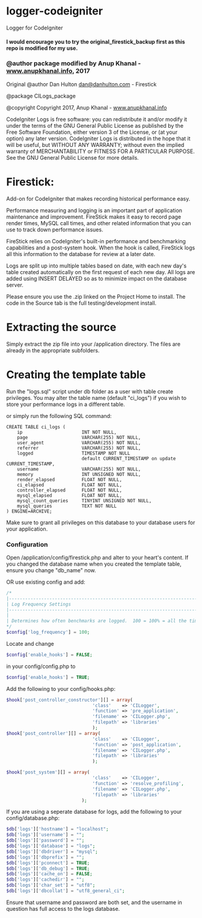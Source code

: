 # logger-codeigniter
Logger for CodeIgniter

#### I would encourage you to try the original_firestick_backup first as this repo is modified for my use.

### @author package modified by Anup Khanal - www.anupkhanal.info, 2017

Original @author Dan Hulton <dan@danhulton.com> - Firestick

@package CILogs_package

@copyright Copyright 2017, Anup Khanal - www.anupkhanal.info

CodeIgniter Logs is free software: you can redistribute it and/or modify it under the terms of the GNU General Public License as published by the Free Software Foundation, either version 3 of the License, or (at your option) any later version. CodeIgniter Logs is distributed in the hope that it will be useful, but WITHOUT ANY WARRANTY; without even the implied warranty of MERCHANTABILITY or FITNESS FOR A PARTICULAR PURPOSE.  See the GNU General Public License for more details.

# Firestick:

Add-on for CodeIgniter that makes recording historical performance easy.

Performance measuring and logging is an important part of application maintenance and improvement. FireStick makes it easy to record page render times, MySQL call times, and other related information that you can use to track down performance issues.

FireStick relies on CodeIgniter's built-in performance and benchmarking capabilities and a post-system hook. When the hook is called, FireStick logs all this information to the database for review at a later date.

Logs are split up into multiple tables based on date, with each new day's table created automatically on the first request of each new day. All logs are added using INSERT DELAYED so as to minimize impact on the database server.

Please ensure you use the .zip linked on the Project Home to install. The code in the Source tab is the full testing/development install.

# Extracting the source

Simply extract the zip file into your /application directory. The files are already in the appropriate subfolders.

# Creating the template table

Run the "logs.sql" script under db folder as a user with table create privileges. You may alter the table name (default "ci_logs") if you wish to store your performance logs in a different table.

or simply run the following SQL command:

```mysql
CREATE TABLE ci_logs (
    ip                      INT NOT NULL,
    page                    VARCHAR(255) NOT NULL,
    user_agent              VARCHAR(255) NOT NULL,
    referrer                VARCHAR(255) NOT NULL,
    logged                  TIMESTAMP NOT NULL
                            default CURRENT_TIMESTAMP on update CURRENT_TIMESTAMP,
    username                VARCHAR(255) NOT NULL,
    memory                  INT UNSIGNED NOT NULL,
    render_elapsed          FLOAT NOT NULL,
    ci_elapsed              FLOAT NOT NULL,
    controller_elapsed      FLOAT NOT NULL,
    mysql_elapsed           FLOAT NOT NULL,
    mysql_count_queries     TINYINT UNSIGNED NOT NULL,
    mysql_queries           TEXT NOT NULL
) ENGINE=ARCHIVE;
```

Make sure to grant all privileges on this database to your database users for your application.

### Configuration

Open /application/config/firestick.php and alter to your heart's content. If you changed the database name when you created the template table, ensure you change "db_name" now.

OR use existing config and add:

```php
/*
|--------------------------------------------------------------------------
| Log Frequency Settings
|--------------------------------------------------------------------------
|
| Determines how often benchmarks are logged.  100 = 100% = all the time.
*/
$config['log_frequency'] = 100;

```

Locate and change 
```php
$config['enable_hooks'] = FALSE; 
```
in your config/config.php to 
```php
$config['enable_hooks'] = TRUE;
```

Add the following to your config/hooks.php: 
```php
$hook['post_controller_constructor'][] = array(
                                'class'    => 'CILogger',
                                'function' => 'pre_application',
                                'filename' => 'CILogger.php',
                                'filepath' => 'libraries'
                                );
$hook['post_controller'][] = array(
                                'class'    => 'CILogger',
                                'function' => 'post_application',
                                'filename' => 'CILogger.php',
                                'filepath' => 'libraries'
                                );

$hook['post_system'][] = array(
                                'class'    => 'CILogger',
                                'function' => 'resolve_profiling',
                                'filename' => 'CILogger.php',
                                'filepath' => 'libraries'
                            );
```

If you are using a seperate database for logs, add the following to your config/database.php: 

```php
$db['logs']['hostname'] = "localhost"; 
$db['logs']['username'] = ""; 
$db['logs']['password'] = ""; 
$db['logs']['database'] = "logs"; 
$db['logs']['dbdriver'] = "mysql"; 
$db['logs']['dbprefix'] = ""; 
$db['logs']['pconnect'] = TRUE; 
$db['logs']['db_debug'] = TRUE; 
$db['logs']['cache_on'] = FALSE; 
$db['logs']['cachedir'] = ""; 
$db['logs']['char_set'] = "utf8"; 
$db['logs']['dbcollat'] = "utf8_general_ci"; 
```

Ensure that username and password are both set, and the username in question has full access to the logs database.
